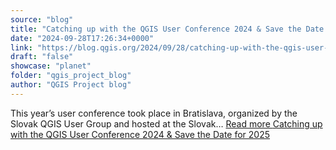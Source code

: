 ```yaml
---
source: "blog"
title: "Catching up with the QGIS User Conference 2024 & Save the Date for 2025"
date: "2024-09-28T17:26:34+0000"
link: "https://blog.qgis.org/2024/09/28/catching-up-with-the-qgis-user-conference-2024-safe-the-date-for-2025/"
draft: "false"
showcase: "planet"
folder: "qgis_project_blog"
author: "QGIS Project blog"
---
```


This year&#8217;s user conference took place in Bratislava, organized by the Slovak QGIS User Group and hosted at the Slovak&#8230; <a class="read-more" href="https://blog.qgis.org/2024/09/28/catching-up-with-the-qgis-user-conference-2024-safe-the-date-for-2025/">Read more <span class="screen-reader-text">Catching up with the QGIS User Conference 2024 &#38; Save the Date for&#160;2025</span></a>
